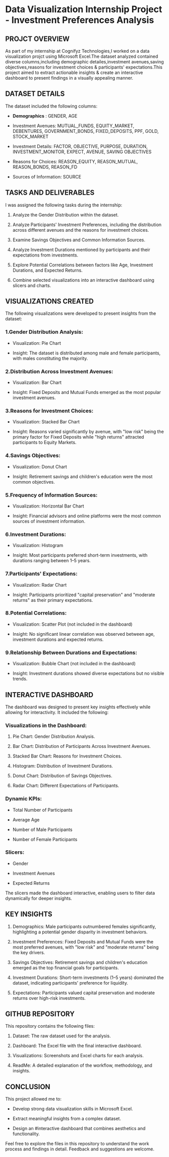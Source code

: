 # Data Visualization Internship Project - Investment Preferences Analysis
## PROJCT OVERVIEW

As part of my internship at Cognifyz Technologies,I worked on a data visualization projct using Microsoft Excel.The dataset analyzed contained diverse columns,including demographic detailes,investment avenues,saving objectives,reasons for investment choices & participants' expectations.This project aimed to extract actionable insights & create an interactive dashboard to present findings in a visually appealing manner.

## DATASET DETAILS

The dataset included the following columns:

- **Demographics** : GENDER, AGE

- Investment Avenues: MUTUAL_FUNDS, EQUITY_MARKET, DEBENTURES, GOVERNMENT_BONDS, FIXED_DEPOSITS, PPF, GOLD, STOCK_MARKET

- Investment Details: FACTOR, OBJECTIVE, PURPOSE, DURATION, INVESTMENT_MONITOR, EXPECT, AVENUE, SAVING OBJECTIVES

- Reasons for Choices: REASON_EQUITY, REASON_MUTUAL, REASON_BONDS, REASON_FD

- Sources of Information: SOURCE

## TASKS AND DELIVERABLES

I was assigned the following tasks during the internship:

1. Analyze the Gender Distribution within the dataset.

2. Analyze Participants' Investment Preferences, including the distribution across different avenues and the reasons for investment choices.

3. Examine Savings Objectives and Common Information Sources.

4. Analyze Investment Durations mentioned by participants and their expectations from investments.

5. Explore Potential Correlations between factors like Age, Investment Durations, and Expected Returns.

6. Combine selected visualizations into an interactive dashboard using slicers and charts.

## VISUALIZATIONS CREATED

The following visualizations were developed to present insights from the dataset:

### 1.Gender Distribution Analysis:

- Visualization: Pie Chart

- Insight: The dataset is distributed among male and female participants, with males constituting the majority.

### 2.Distribution Across Investment Avenues:

 - Visualization: Bar Chart

 - Insight: Fixed Deposits and Mutual Funds emerged as the most popular investment avenues.

### 3.Reasons for Investment Choices:

 - Visualization: Stacked Bar Chart

 - Insight: Reasons varied significantly by avenue, with  "low risk" being the primary factor for Fixed Deposits while "high returns" attracted participants to Equity Markets.

### 4.Savings Objectives:

- Visualization: Donut Chart

- Insight: Retirement savings and children's education were the most common objectives.

### 5.Frequency of Information Sources:

- Visualization: Horizontal Bar Chart

- Insight: Financial advisors and online platforms were the most common sources of investment information.

### 6.Investment Durations:

- Visualization: Histogram

- Insight: Most participants preferred short-term investments, with durations ranging between 1–5 years.

### 7.Participants' Expectations:

- Visualization: Radar Chart

- Insight: Participants prioritized "capital preservation" and "moderate returns" as their primary expectations.

### 8.Potential Correlations:

- Visualization: Scatter Plot (not included in the dashboard)

- Insight: No significant linear correlation was observed between age, investment durations and expected returns.

### 9.Relationship Between Durations and Expectations:

- Visualization: Bubble Chart (not included in the dashboard)

- Insight: Investment durations showed diverse expectations but no visible trends.

## INTERACTIVE DASHBOARD

The dashboard was designed to present key insights effectively while allowing for interactivity. It included the following:

### Visualizations in the Dashboard:

1. Pie Chart: Gender Distribution Analysis.

2. Bar Chart: Distribution of Participants Across Investment Avenues.

3. Stacked Bar Chart: Reasons for Investment Choices.

4. Histogram: Distribution of Investment Durations.

5. Donut Chart: Distribution of Savings Objectives.

6. Radar Chart: Different Expectations of Participants.

### Dynamic KPIs:

- Total Number of Participants

- Average Age

- Number of Male Participants

- Number of Female Participants

### Slicers:

- Gender

- Investment Avenues

- Expected Returns

The slicers made the dashboard interactive, enabling users to filter data dynamically for deeper insights.

## KEY INSIGHTS

1. Demographics: Male participants outnumbered females significantly, highlighting a potential gender disparity in investment behaviors.

2. Investment Preferences: Fixed Deposits and Mutual Funds were the most preferred avenues, with "low risk" and "moderate returns" being the key drivers.

3. Savings Objectives: Retirement savings and children's education emerged as the top financial goals for participants.

4. Investment Durations: Short-term investments (1–5 years) dominated the dataset, indicating participants' preference for liquidity.

5. Expectations: Participants valued capital preservation and moderate returns over high-risk investments.

## GITHUB REPOSITORY

This repository contains the following files:

1. Dataset: The raw dataset used for the analysis.

2. Dashboard: The Excel file with the final interactive dashboard.

3. Visualizations: Screenshots and Excel charts for each analysis.

4. ReadMe: A detailed explanation of the workflow, methodology, and insights.

## CONCLUSION

This project allowed me to:

- Develop strong data visualization skills in Microsoft Excel.

- Extract meaningful insights from a complex dataset.

- Design an #interactive dashboard that combines aesthetics and functionality.

Feel free to explore the files in this repository to understand the work process and findings in detail. Feedback and suggestions are welcome.
